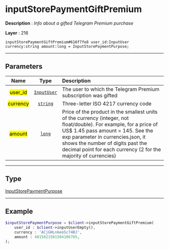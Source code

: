 # inputStorePaymentGiftPremium

**Description** : *Info about a gifted Telegram Premium purchase*

**Layer** : 216

```tl
inputStorePaymentGiftPremium#616f7fe8 user_id:InputUser currency:string amount:long = InputStorePaymentPurpose;
```

---

## Parameters

| Name | Type | Description |
| :---: | :---: | :--- |
| <mark>user_id</mark> | [`InputUser`](type/InputUser) | The user to which the Telegram Premium subscription was gifted |
| <mark>currency</mark> | [`string`](type/string) | Three-letter ISO 4217 currency code |
| <mark>amount</mark> | [`long`](type/long) | Price of the product in the smallest units of the currency (integer, not float/double). For example, for a price of US$ 1.45 pass amount = 145. See the exp parameter in currencies.json, it shows the number of digits past the decimal point for each currency (2 for the majority of currencies) |

---

## Type

[InputStorePaymentPurpose](type/InputStorePaymentPurpose)

---

## Example

```php
$inputStorePaymentPurpose = $client->inputStorePaymentGiftPremium(
	user_id : $client->inputUserEmpty(),
	currency : 'ACjGHLnkeoSc74BJ',
	amount : 4815821501504106785,
);
```